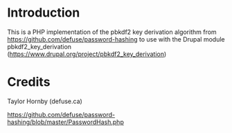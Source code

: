 # Introduction

This is a PHP implementation of the pbkdf2 key derivation algorithm from https://github.com/defuse/password-hashing to use with the Drupal module pbkdf2_key_derivation (https://www.drupal.org/project/pbkdf2_key_derivation) 

# Credits

Taylor Hornby (defuse.ca)

https://github.com/defuse/password-hashing/blob/master/PasswordHash.php

